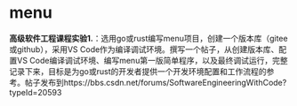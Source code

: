 # menu
**高级软件工程课程实验1.**：选用go或rust编写menu项目，创建一个版本库（gitee或github），采用VS Code作为编译调试环境。撰写一个帖子，从创建版本库、配置VS Code编译调试环境、编写menu第一版简单程序，以及最终调试运行，完整记录下来，目标是为go或rust的开发者提供一个开发环境配置和工作流程的参考。帖子发布到https://bbs.csdn.net/forums/SoftwareEngineeringWithCode?typeId=20593
